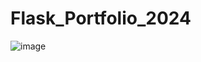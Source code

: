 # Flask_Portfolio_2024
![image](https://github.com/vpriyanshu671/Flask_Portfolio_2024/assets/112311383/d471d842-3a7b-4eac-8373-0bc17aac0734)

